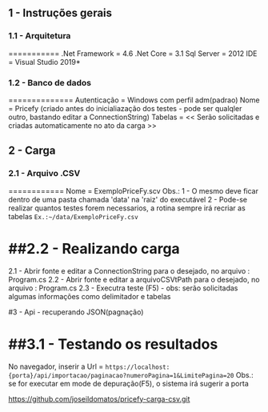 
## 1 - Instruções gerais

### 1.1 - Arquitetura
===========
.Net Framework = 4.6
.Net Core      = 3.1
Sql Server     = 2012
IDE            = Visual Studio 2019*

### 1.2 - Banco de dados
==============
Autenticação   = Windows com perfil adm(padrao)
Nome           = Pricefy (criado antes do inicialiazação dos testes - pode ser qualqler outro, bastando editar a ConnectionString)
Tabelas        =  << Serão solicitadas e criadas automaticamente no ato da carga >>



## 2 - Carga

### 2.1 - Arquivo .CSV
============
Nome          = ExemploPriceFy.scv
                Obs.: 1 - O mesmo deve ficar dentro de uma pasta chamada 'data' na 'raiz' do executável
                      2 - Pode-se realizar quantos testes forem necessarios, a rotina sempre irá recriar as tabelas
                ```Ex.:~/data/ExemploPriceFy.csv```

##2.2 - Realizando carga
================
2.1 - Abrir fonte e editar a ConnectionString para o desejado, no arquivo : Program.cs
2.2 - Abrir fonte e editar a arquivoCSVtPath para o desejado, no arquivo : Program.cs
2.3 - Executra teste (F5) - obs: serão solicitadas algumas informações como delimitador e tabelas



#3 - Api - recuperando JSON(pagnação)

##3.1 - Testando os resultados
============================
No navegador, inserir a Url = ```https://localhost:{porta}/api/importacao/paginacao?numeroPagina=1&LimitePagina=20```
                              Obs.: se for executar em mode de depuração(F5), o sistema irá sugerir a porta




https://github.com/joseildomatos/pricefy-carga-csv.git
